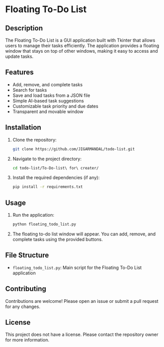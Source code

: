 # Floating To-Do List

## Description
The Floating To-Do List is a GUI application built with Tkinter that allows users to manage their tasks efficiently. The application provides a floating window that stays on top of other windows, making it easy to access and update tasks.

## Features
- Add, remove, and complete tasks
- Search for tasks
- Save and load tasks from a JSON file
- Simple AI-based task suggestions
- Customizable task priority and due dates
- Transparent and movable window

## Installation
1. Clone the repository:
   ```sh
   git clone https://github.com/JIGARMANDAL/todo-list.git
   ```
2. Navigate to the project directory:
   ```sh
   cd todo-list/To-Do-list\ for\ creater/
   ```
3. Install the required dependencies (if any):
   ```sh
   pip install -r requirements.txt
   ```

## Usage
1. Run the application:
   ```sh
   python floating_todo_list.py
   ```
2. The floating to-do list window will appear. You can add, remove, and complete tasks using the provided buttons.

## File Structure
- `floating_todo_list.py`: Main script for the Floating To-Do List application

## Contributing
Contributions are welcome! Please open an issue or submit a pull request for any changes.

## License
This project does not have a license. Please contact the repository owner for more information.

